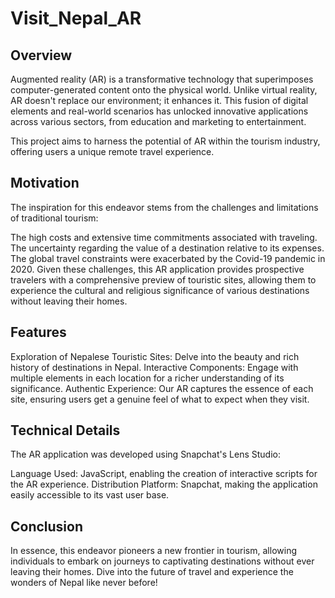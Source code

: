 # Visit_Nepal_AR

## Overview

Augmented reality (AR) is a transformative technology that superimposes computer-generated content onto the physical world. Unlike virtual reality, AR doesn't replace our environment; it enhances it. This fusion of digital elements and real-world scenarios has unlocked innovative applications across various sectors, from education and marketing to entertainment.

This project aims to harness the potential of AR within the tourism industry, offering users a unique remote travel experience.

## Motivation

The inspiration for this endeavor stems from the challenges and limitations of traditional tourism:

The high costs and extensive time commitments associated with traveling.
The uncertainty regarding the value of a destination relative to its expenses.
The global travel constraints were exacerbated by the Covid-19 pandemic in 2020.
Given these challenges, this AR application provides prospective travelers with a comprehensive preview of touristic sites, allowing them to experience the cultural and religious significance of various destinations without leaving their homes.

## Features
Exploration of Nepalese Touristic Sites: Delve into the beauty and rich history of destinations in Nepal.
Interactive Components: Engage with multiple elements in each location for a richer understanding of its significance.
Authentic Experience: Our AR captures the essence of each site, ensuring users get a genuine feel of what to expect when they visit.

## Technical Details

The AR application was developed using Snapchat's Lens Studio:

Language Used: JavaScript, enabling the creation of interactive scripts for the AR experience.
Distribution Platform: Snapchat, making the application easily accessible to its vast user base.

## Conclusion

In essence, this endeavor pioneers a new frontier in tourism, allowing individuals to embark on journeys to captivating destinations without ever leaving their homes. Dive into the future of travel and experience the wonders of Nepal like never before!

